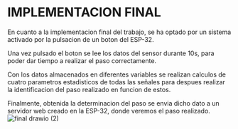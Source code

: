 # IMPLEMENTACION FINAL
En cuanto a la implementacion final del trabajo, se ha optado por un sistema activado por la pulsacion de un boton del ESP-32. 

Una vez pulsado el boton se lee los datos del sensor durante 10s, para poder dar tiempo a realizar el paso correctamente. 

Con los datos almacenados en diferentes variables se realizan calculos de cuatro parametros estadisticos de todas las señales para despues realizar la identificacion del paso realizado en funcion de estos.

Finalmente, obtenida la determinacion del paso se envia dicho dato a un servidor web creado en la ESP-32, donde veremos el paso realizado.
![final drawio (2)](https://user-images.githubusercontent.com/113996288/214508842-822cb156-8736-40be-8540-bdec69f7f7a4.png)
